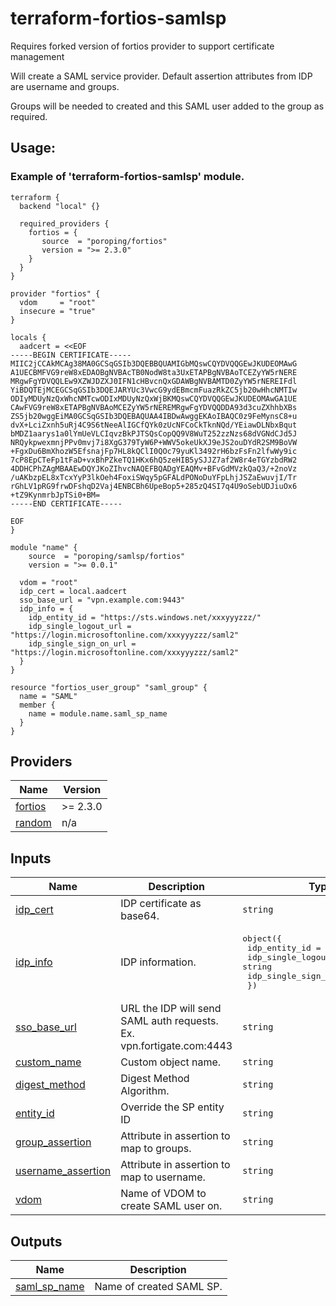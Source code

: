 <!-- BEGIN_TF_DOCS -->
# terraform-fortios-samlsp

Requires forked version of fortios provider to support certificate management

Will create a SAML service provider. Default assertion attributes from IDP are username and groups.

Groups will be needed to created and this SAML user added to the group as required.

## Usage:

### Example of 'terraform-fortios-samlsp' module.

```hcl
terraform {
  backend "local" {}

  required_providers {
    fortios = {
       source  = "poroping/fortios"
       version = ">= 2.3.0"
    }
  }
}

provider "fortios" {
  vdom     = "root"
  insecure = "true"
}

locals {
  aadcert = <<EOF
-----BEGIN CERTIFICATE-----
MIIC2jCCAkMCAg38MA0GCSqGSIb3DQEBBQUAMIGbMQswCQYDVQQGEwJKUDEOMAwG
A1UECBMFVG9reW8xEDAOBgNVBAcTB0NodW8ta3UxETAPBgNVBAoTCEZyYW5rNERE
MRgwFgYDVQQLEw9XZWJDZXJ0IFN1cHBvcnQxGDAWBgNVBAMTD0ZyYW5rNEREIFdl
YiBDQTEjMCEGCSqGSIb3DQEJARYUc3VwcG9ydEBmcmFuazRkZC5jb20wHhcNMTIw
ODIyMDUyNzQxWhcNMTcwODIxMDUyNzQxWjBKMQswCQYDVQQGEwJKUDEOMAwGA1UE
CAwFVG9reW8xETAPBgNVBAoMCEZyYW5rNEREMRgwFgYDVQQDDA93d3cuZXhhbXBs
ZS5jb20wggEiMA0GCSqGSIb3DQEBAQUAA4IBDwAwggEKAoIBAQC0z9FeMynsC8+u
dvX+LciZxnh5uRj4C9S6tNeeAlIGCfQYk0zUcNFCoCkTknNQd/YEiawDLNbxBqut
bMDZ1aarys1a0lYmUeVLCIqvzBkPJTSQsCopQQ9V8WuT252zzNzs68dVGNdCJd5J
NRQykpwexmnjPPv0mvj7i8XgG379TyW6P+WWV5okeUkXJ9eJS2ouDYdR2SM9BoVW
+FgxDu6BmXhozW5EfsnajFp7HL8kQClI0QOc79yuKl3492rH6bzFsFn2lfwWy9ic
7cP8EpCTeFp1tFaD+vxBhPZkeTQ1HKx6hQ5zeHIB5ySJJZ7af2W8r4eTGYzbdRW2
4DDHCPhZAgMBAAEwDQYJKoZIhvcNAQEFBQADgYEAQMv+BFvGdMVzkQaQ3/+2noVz
/uAKbzpEL8xTcxYyP3lkOeh4FoxiSWqy5pGFALdPONoDuYFpLhjJSZaEwuvjI/Tr
rGhLV1pRG9frwDFshqD2Vaj4ENBCBh6UpeBop5+285zQ4SI7q4U9oSebUDJiuOx6
+tZ9KynmrbJpTSi0+BM=
-----END CERTIFICATE-----

EOF
}

module "name" {
    source  = "poroping/samlsp/fortios"
    version = ">= 0.0.1"

  vdom = "root"
  idp_cert = local.aadcert
  sso_base_url = "vpn.example.com:9443"
  idp_info = {
    idp_entity_id = "https://sts.windows.net/xxxyyyzzz/"
    idp_single_logout_url = "https://login.microsoftonline.com/xxxyyyzzz/saml2"
    idp_single_sign_on_url = "https://login.microsoftonline.com/xxxyyyzzz/saml2"
  }
}

resource "fortios_user_group" "saml_group" {
  name = "SAML"
  member {
    name = module.name.saml_sp_name
  }
}
```

## Providers

| Name | Version |
|------|---------|
| <a name="provider_fortios"></a> [fortios](#provider\_fortios) | >= 2.3.0 |
| <a name="provider_random"></a> [random](#provider\_random) | n/a |

## Inputs

| Name | Description | Type | Default | Required |
|------|-------------|------|---------|:--------:|
| <a name="input_idp_cert"></a> [idp\_cert](#input\_idp\_cert) | IDP certificate as base64. | `string` | n/a | yes |
| <a name="input_idp_info"></a> [idp\_info](#input\_idp\_info) | IDP information. | <pre>object({<br>    idp_entity_id          = string<br>    idp_single_logout_url  = string<br>    idp_single_sign_on_url = string<br>  })</pre> | n/a | yes |
| <a name="input_sso_base_url"></a> [sso\_base\_url](#input\_sso\_base\_url) | URL the IDP will send SAML auth requests. Ex. vpn.fortigate.com:4443 | `string` | n/a | yes |
| <a name="input_custom_name"></a> [custom\_name](#input\_custom\_name) | Custom object name. | `string` | `null` | no |
| <a name="input_digest_method"></a> [digest\_method](#input\_digest\_method) | Digest Method Algorithm. | `string` | `"sha1"` | no |
| <a name="input_entity_id"></a> [entity\_id](#input\_entity\_id) | Override the SP entity ID | `string` | `null` | no |
| <a name="input_group_assertion"></a> [group\_assertion](#input\_group\_assertion) | Attribute in assertion to map to groups. | `string` | `"groups"` | no |
| <a name="input_username_assertion"></a> [username\_assertion](#input\_username\_assertion) | Attribute in assertion to map to username. | `string` | `"username"` | no |
| <a name="input_vdom"></a> [vdom](#input\_vdom) | Name of VDOM to create SAML user on. | `string` | `null` | no |

## Outputs

| Name | Description |
|------|-------------|
| <a name="output_saml_sp_name"></a> [saml\_sp\_name](#output\_saml\_sp\_name) | Name of created SAML SP. |
<!-- END_TF_DOCS -->